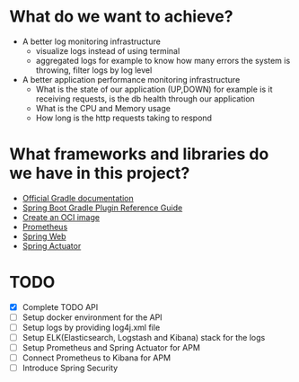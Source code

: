 # What do we want to achieve?

- A better log monitoring infrastructure
    - visualize logs instead of using terminal
    - aggregated logs for example to know how many errors the system is throwing, filter logs by log level
- A better application performance monitoring infrastructure
    - What is the state of our application (UP,DOWN) for example is it receiving requests, is the db health through our
      application
    - What is the CPU and Memory usage
    - How long is the http requests taking to respond

# What frameworks and libraries do we have in this project?

* [Official Gradle documentation](https://docs.gradle.org)
* [Spring Boot Gradle Plugin Reference Guide](https://docs.spring.io/spring-boot/docs/2.6.0/gradle-plugin/reference/html/)
* [Create an OCI image](https://docs.spring.io/spring-boot/docs/2.6.0/gradle-plugin/reference/html/#build-image)
* [Prometheus](https://docs.spring.io/spring-boot/docs/2.6.0/reference/html/production-ready-features.html#production-ready-metrics-export-prometheus)
* [Spring Web](https://docs.spring.io/spring-boot/docs/2.6.0/reference/htmlsingle/#boot-features-developing-web-applications)
* [Spring Actuator](https://docs.spring.io/spring-boot/docs/current/reference/html/actuator.html)

# TODO

- [x] Complete TODO API
- [ ] Setup docker environment for the API
- [ ] Setup logs by providing log4j.xml file
- [ ] Setup ELK(Elasticsearch, Logstash and Kibana) stack for the logs
- [ ] Setup Prometheus and Spring Actuator for APM
- [ ] Connect Prometheus to Kibana for APM
- [ ] Introduce Spring Security